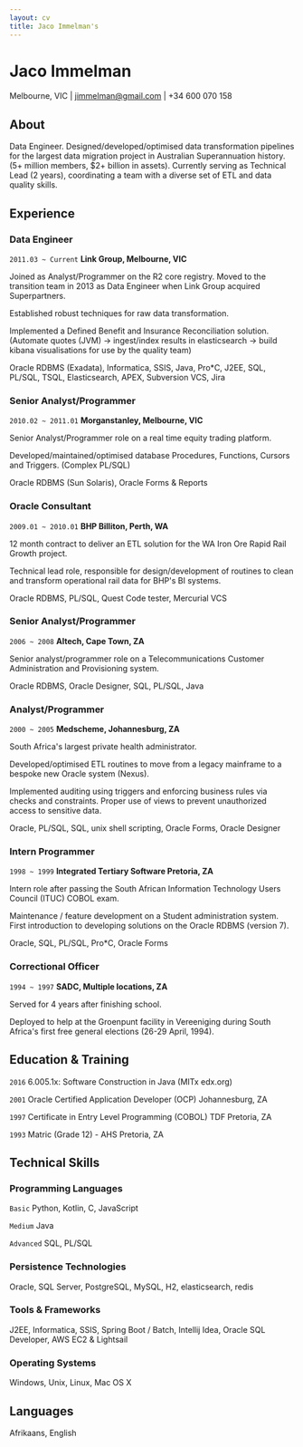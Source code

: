 ```yaml
---
layout: cv
title: Jaco Immelman's
---
```

# Jaco Immelman
<div id="webaddress"> Melbourne, VIC | 
<a target="_blank" href="mailto:jimmelman@gmail.com"><i class="fa fa-envelope-o fa-2x"></i> jimmelman@gmail.com</a> |  <i class="fa fa-mobile fa-2x"></i> +34 600 070 158 
</div>


## About 

Data Engineer. Designed/developed/optimised data transformation pipelines for the largest data migration project in Australian Superannuation history. (5+ million members, $2+ billion in assets). Currently serving as Technical Lead (2 years), coordinating a team with a diverse set of ETL and data quality skills. 

## Experience

### Data Engineer
`2011.03 ~ Current`
__Link Group, Melbourne, VIC__ 

Joined as Analyst/Programmer on the R2 core registry. Moved to the transition team in 2013 as Data Engineer when Link Group acquired Superpartners.

Established robust techniques for raw data transformation.

Implemented a Defined Benefit and Insurance Reconciliation solution. (Automate quotes (JVM) -> ingest/index results in elasticsearch -> build kibana visualisations for use by the  quality team)

Oracle RDBMS (Exadata), Informatica, SSIS, Java, Pro*C, J2EE, SQL, PL/SQL, TSQL, Elasticsearch, APEX, Subversion VCS, Jira


### Senior Analyst/Programmer
`2010.02 ~ 2011.01`
__Morganstanley, Melbourne, VIC__ 

Senior Analyst/Programmer role on a real time equity trading platform.

Developed/maintained/optimised database Procedures, Functions, Cursors and Triggers. (Complex PL/SQL)
 
Oracle RDBMS (Sun Solaris), Oracle Forms & Reports

### Oracle Consultant
`2009.01 ~ 2010.01`
__BHP Billiton, Perth, WA__ 

12 month contract to deliver an ETL solution for the WA Iron Ore Rapid Rail Growth project.
 
Technical lead role, responsible for design/development of routines to clean and transform operational rail data for BHP's BI systems. 

Oracle RDBMS, PL/SQL, Quest Code tester, Mercurial VCS

### Senior Analyst/Programmer
`2006 ~ 2008`
__Altech, Cape Town, ZA__ 

Senior analyst/programmer role on a Telecommunications Customer Administration and Provisioning system.

Oracle RDBMS, Oracle Designer, SQL, PL/SQL, Java

### Analyst/Programmer
`2000 ~ 2005`
__Medscheme, Johannesburg, ZA__ 

South Africa's largest private health administrator. 

Developed/optimised ETL routines to move from a legacy mainframe to a bespoke new Oracle system (Nexus). 

Implemented auditing using triggers and enforcing business rules via checks and constraints. Proper use of views to prevent unauthorized access to sensitive data. 

Oracle, PL/SQL, SQL, unix shell scripting, Oracle Forms, Oracle Designer

### Intern Programmer
`1998 ~ 1999`
__Integrated Tertiary Software Pretoria, ZA__ 

Intern role after passing the South African Information Technology Users Council (ITUC) COBOL exam. 

Maintenance / feature development on a Student administration system. First introduction to developing solutions on the Oracle RDBMS (version 7). 

Oracle, SQL, PL/SQL, Pro*C, Oracle Forms

### Correctional Officer
`1994 ~ 1997`
__SADC, Multiple locations, ZA__ 

Served for 4 years after finishing school.

Deployed to help at the Groenpunt facility in Vereeniging during South Africa's first free general elections (26-29 April, 1994).



## Education & Training

`2016`
6.005.1x: Software Construction in Java (MITx edx.org)

`2001`
Oracle Certified Application Developer (OCP) Johannesburg, ZA

`1997`
Certificate in Entry Level Programming (COBOL) TDF Pretoria, ZA

`1993`
Matric (Grade 12) - AHS Pretoria, ZA

## Technical Skills

### Programming Languages

`Basic`
Python, Kotlin, C, JavaScript

`Medium`
Java

`Advanced`
SQL, PL/SQL

### Persistence Technologies
Oracle, SQL Server, PostgreSQL, MySQL, H2, elasticsearch, redis

### Tools & Frameworks
J2EE, Informatica, SSIS, Spring Boot / Batch, Intellij Idea, Oracle SQL Developer, AWS EC2 & Lightsail


### Operating Systems

Windows, Unix, Linux, Mac OS X

## Languages

Afrikaans, English




<!-- ### Footer

Last updated: Mar 2019 -->


